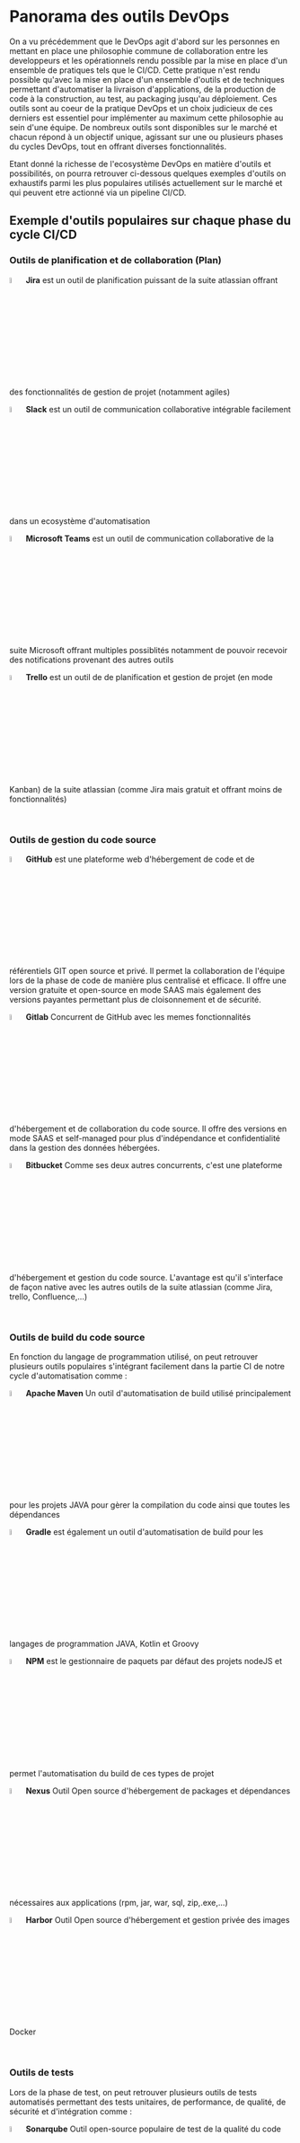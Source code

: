# Panorama des outils DevOps
On a vu précédemment que le DevOps agit d'abord sur les personnes en mettant en place une philosophie commune de collaboration entre les developpeurs et les opérationnels rendu possible par la mise en place d'un ensemble de pratiques tels que le CI/CD. Cette pratique n'est rendu possible qu'avec la mise en place d'un ensemble d'outils et de techniques permettant d'automatiser la livraison d'applications, de la production de code à la construction, au test, au packaging jusqu'au déploiement.
Ces outils sont au coeur de la pratique DevOps et un choix judicieux de ces derniers est essentiel pour implémenter au maximum cette philosophie au sein d'une équipe.
De nombreux outils sont disponibles sur le marché et chacun répond à un objectif unique, agissant sur une ou plusieurs phases du cycles DevOps, tout en offrant diverses fonctionnalités.

Etant donné la richesse de l'ecosystème DevOps en matière d'outils et possibilités, on pourra retrouver ci-dessous quelques exemples d'outils on exhaustifs parmi les plus populaires utilisés actuellement sur le marché et qui peuvent etre actionné via un pipeline CI/CD.


## Exemple d'outils populaires sur chaque phase du cycle CI/CD

### Outils de planification et de collaboration (Plan)

<img src="../img/logo-app/jira.png"  width="5%"/>  **Jira** est un outil de planification puissant de la suite atlassian offrant des fonctionnalités de gestion de projet (notamment agiles)

<img src="../img/logo-app/slack.png" width="5%"/>  **Slack** est un outil de communication collaborative intégrable facilement dans un ecosystème d'automatisation

<img src="../img/logo-app/teams.png" width="5%"/>  **Microsoft Teams** est un outil de communication collaborative de la suite Microsoft offrant multiples possiblités notamment de pouvoir recevoir des notifications provenant des autres outils 

<img src="../img/logo-app/trello.png" width="5%"/>  **Trello** est un outil de de planification et gestion de projet (en mode Kanban) de la suite atlassian (comme Jira mais gratuit et offrant moins de fonctionnalités)

<br>

### Outils de gestion du code source

<img src="../img/logo-app/github.png"  width="5%"/>  **GitHub** est une plateforme web d'hébergement de code et de référentiels GIT open source et privé. Il permet la collaboration de l'équipe lors de la phase de code de manière plus centralisé et efficace. Il offre une version gratuite et open-source en mode SAAS mais également des versions payantes permettant plus de cloisonnement et de sécurité.

<img src="../img/logo-app/gitlab.png"  width="5%"/>  **Gitlab** Concurrent de GitHub avec les memes fonctionnalités d'hébergement et de collaboration du code source. Il offre des versions en mode SAAS et self-managed pour plus d'indépendance et confidentialité dans la gestion des données hébergées.

<img src="../img/logo-app/bitbucket.png"  width="5%"/>  **Bitbucket** Comme ses deux autres concurrents, c'est une plateforme d'hébergement et gestion du code source. L'avantage est qu'il s'interface de façon native avec les autres outils de la suite atlassian (comme Jira, trello, Confluence,...)

<br>
  
### Outils de build du code source 

En fonction du langage de programmation utilisé, on peut retrouver plusieurs outils populaires s'intégrant facilement dans la partie CI de notre cycle d'automatisation comme :

<img src="../img/logo-app/maven.png"  width="5%"/>  **Apache Maven** Un outil d'automatisation de build utilisé principalement pour les projets JAVA pour gèrer la compilation du code ainsi que toutes les dépendances

<img src="../img/logo-app/gradle.png"  width="5%"/>  **Gradle** est également un outil d'automatisation de build pour les langages de programmation JAVA, Kotlin et Groovy

<img src="../img/logo-app/npm.png"  width="5%"/>  **NPM** est le gestionnaire de paquets par défaut des projets nodeJS et permet l'automatisation du build de ces types de projet 

<img src="../img/logo-app/nexus.png"  width="5%"/>  **Nexus** Outil Open source d'hébergement de packages et dépendances nécessaires aux applications (rpm, jar, war, sql, zip,.exe,...)

<img src="../img/logo-app/harbor.png"  width="5%"/>  **Harbor** Outil Open source d'hébergement et gestion privée des images Docker 

<br>

### Outils de tests 

Lors de la phase de test, on peut retrouver plusieurs outils de tests automatisés permettant des tests unitaires, de performance, de qualité, de sécurité et d'intégration comme :

<img src="../img/logo-app/sonar.png"  width="5%"/>  **Sonarqube** Outil open-source populaire de test de la qualité du code (qualimétrie). Il permet de mesurer la qualité du code pour identifier les défauts, duplications, problèmes de performance, eventuelles failles de sécurité ainsi que la mise en place de barrières qualité qui peuvent bloquer un pipeline si les exigences ne sont pas remplies

<img src="../img/logo-app/selenium.png"  width="5%"/>  **Selenium** Outil automatisé de tests fonctionnels d'IHM afin de s'assurer que l'application est conforme aux exigences métiers et qu'on a pas des écarts de comportement

<img src="../img/logo-app/appium.png"  width="5%"/>  **Appium** Outil d'automatisation de tests sur les applications mobiles (Android et IOS) 

<img src="../img/logo-app/jmeter.png"  width="5%"/>  **Apache Jmeter** Outil d'automatisation des tests de performance (tests de charge) d'applications et de serveurs

<img src="../img/logo-app/octoperf.png"  width="5%"/>  **Octoperf** Comme Jmeter, c'est un outil de test de performance automatisé en mode SAAS et self-managed mais payant

<img src="../img/logo-app/Junit.png"  width="5%"/>  **Junit** Framework Open Source de test unitaires pour le langage de programmation JAVA. On peut citer également **PHPUnit** pour du code PHP ou **PyUnit** pour du code en Python
 
<img src="../img/logo-app/logo_trivy.png"  width="5%"/>  **Trivy** Outil de sécurité de scan des vulnérabilités d'images Docker, Git, Système etc.. On peut citer aussi l'outil **Snyk** qui rentre dans la meme catégorie

<img src="../img/logo-app/checkmarx.png"  width="5%"/>  **Checkmarx SAST** Outil de test de sécurité applicatif

<br>

### Outils d'orchestration de pipeline

Ces outils permettent l'automatisation, la gestion et l'orchestration de tout le cycle CI/CD à l'aide de pipelines

<img src="../img/logo-app/jenkins.png"  width="5%"/>  **Jenkins** Outil open source de serveur d'automatisation permettant d'automatiser et d'orchestrer l'ensemble des taches allant du code, build, tests jusq'au déploiement à l'aide de pipelines

<img src="../img/logo-app/gitlab-ci.png"  width="5%"/>  **Gitlab CI** Pareil que Jenkins, Gitlab CI est une fonctionnalité de Gitlab permettant l'automatisation des taches via des pipelines CI/CD. L'avantage par rapport à Jenkins est qu'il est un outil devops complet de bout en bout

<img src="../img/logo-app/github.png"  width="5%"/>  **Github Actions** Comme ses deux autres compères, c'est une fonctionnalité de Github permettant l'automatisation des taches CI/CD via des workflows

On peut citer également des outils propriètaires comme **AWS CodeCatalyst** et **AWS Codepipeline** 

<br>

### Outils de release management

Cette phase marque un controle de la fin de phase de l'intégration continue avant de procèder au déploiement du produit vers les environnements de production. Un ensemble d'outils peut etre utilisé pour favoriser une meilleure synchronisation des équipes de developpement et de déploiement tels que :

<img src="../img/logo-app/xlrelease.png"  width="5%"/>  **XL Release** Outil payant qui offre une gestion complète de mise en production. Il s'intègre aux pipelines CI/CD et permet aux équipes de surveiller et d'automatiser le déploiement des applications ainsi que la synchronisation entre les différentes équipes

<img src="../img/logo-app/harness.png"  width="5%"/>  **Harness** Outil payant proposant les memes fonctionnalités que XLRelease

<img src="../img/logo-app/azure-devops.png"  width="5%"/>  **Azure DevOps** Outil complet de gestion de release permettant aux équipes de gérer les livraisons de bout en bout via des pipelines

<br>

### Outils de déploiement (Phase Deploy)

<img src="../img/logo-app/terraform.png"  width="5%"/>  **Terraform** Outil d'instanciation et de provisionning automatisé d'infrastructures multi cloud et environnements (AWS, Azure, GCP, Openstack, On-Premise,..) 

<img src="../img/logo-app/opentofu.png"  width="5%"/>  **Open Tofu** Fork de l'outil Terraform qui est open-source et offre les memes fonctionnalités que ce dernier en matière de provisionnig d'infrastructure

<img src="../img/logo-app/cloudformation.png"  width="5%"/>  **AWS Cloudformation** Outil propriètaire pour l'automatisation des infrastuctures AWS

<br>

### Outils d'orchestration et de management de la configuration

<img src="../img/logo-app/kubernetes.png"  width="5%"/>  **Kubernetes** Outil Open Source de gestion de l'orchestration des conteneurs Docker (automatise le déploiement, la gestion et la mise en échelle,...)

<img src="../img/logo-app/openshift.png"  width="5%"/>  **Openshift** Pareil que Kubernetes, c'est une plateforme d'orchestrateur de conteneurs. La différence étant du fait que c'est un outil dont le propriètaire est Red Hat et non open source

<img src="../img/logo-app/ansible.png"  width="5%"/>  **Ansible** Outil Open source d'automatisation de la gestion de configuration des infrastructures

<img src="../img/logo-app/puppet.png"  width="5%"/>  **Puppet** Pareil que Ansible. La différence majeure réside sur la méthode d'application des configurations en mode pull avec la mise en place d'agents puppet

<img src="../img/logo-app/chef.png"  width="5%"/>  **Chef** Pareil que Puppet. La différence majeure réside dans l'approche impérative du code

<br>

### Outils d'exploitation et de surveillance

<img src="../img/logo-app/prometheus.png"  width="5%"/>  **Prometheus** Outil Open source de surveillance des infrastructures et applications. Il collecte, organise et stocke les donnéess (métriques) dans une base de données

<img src="../img/logo-app/grafana.png"  width="5%"/>  **Grafana** Outil Open source pour l'analyse et la visualisation de données collectées (par exemple données collectées depuis Prometheus)

<img src="../img/logo-app/alertmanager.png"  width="5%"/>  **AlertManager** Outil d'alerting et d'envoi de notifications vers des outils de communication collaborative comme Slack, Teams,...

<img src="../img/logo-app/centreon.png"  width="5%"/>  **Centreon** Outil de surveillance complet permettant la collecte des données, leur visualisation et l'envoi de notifications vers des canaux correspondants

<img src="../img/logo-app/elk.png"  width="5%"/>  **ELK** (ElasticSearch Logstash Kibana) Suite d'outils permettant l'analyse, l'exploitation et le management centralisé des logs applicatifs et serveurs

<img src="../img/logo-app/loki.png"  width="5%"/>  **Grafana Loki** Pareil que ELK pour la gestion centralisé des logs. Les deux sont gratuits mais celui ci est entièrement Open Source et s'intègre nativement avec Grafana

<img src="../img/logo-app/rundeck.png"  width="5%"/>  **Rundeck** Outil Open source d'automatisation des taches d'admonistration de serveurs

<br>

## Plus d'outils

- Tableau périodique des outils DevOps --> https://digital.ai/learn/devsecops-periodic-table/

- Exemple avec la Stack CI/CD de Netflix

<img src="../img/netflix-stack.png"/>

## Points Clés

Il est à noter que le choix de ces outils doit passer par une phase de compréhension des besoins spécifiques de l'entreprise pour éviter au maximum la multiciplicité d'outils et usages. 
Il sera donc essentiel de prendre en compte quelques facteurs lors de la selection de ces différents outils DevOps :

- **Identification des étapes clés** de développement de notre produit afin de maitriser le cycle de vie de notre application
- **Analyse et évaluation des ressources existantes** afin de s'assurer que les outils choisis seront compatibles avec notre infrastructure et éviter de dupliquer les outils
- **Evaluation des compétences de l'équipe** afin de choisir les meilleurs outils leur correspondant. Ce qui permettra de mener une conduite du changement efficace sur l'usage de ces nouveaux outils
- **Evaluation des Coûts** afin de choisir les bons outils correspondant aux contraintes budgétaires de l'entreprise
- **Adaptabilité et évolutivité** des outils choisis afin de s'assurer qu'ils pourront s'adapter au contexte changeant de l'ecosystème et de l'entreprise. Par exemple choisir des outils *provider agnostique* (ne dépendant pas d'un seul provider cloud) 

## Conclusion
L'ecosystème des outils DevOps est actuellement l'un des plus dynamique sur le marché et est en perpétuel expansion. Ceci étant dû à plusieurs facteurs :

- Besoins croissants des différents acteurs du marché
- Obsolescence rapide de certaines technologies 
- Retrait des licences Open source et/ou rachat de certaines technos par les grosses entreprises

Une bonne application des principes DevOps passera donc forcément par une utilisation avec parcimonie de quelques uns de ces outils qu'on pourra découvrir dans la suite de ce parcours.

